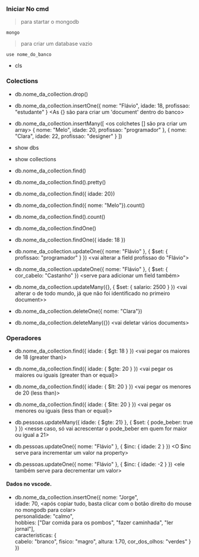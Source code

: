 ### Iniciar No cmd
> para startar o mongodb

`mongo`
> para criar um database vazio

`use nome_do_banco`


* cls <para limpar os comandos escritos>


### Colections
* db.nome_da_collection.drop() <vai deletar uma collection>

* db.nome_da_collection.insertOne({ nome: "Flávio", idade: 18, profissao: "estudante" } <As {} são para criar um 'document' dentro do banco> 
* db.nome_da_collection.insertMany([ <os colchetes [] são pra criar um array>
	{ nome: "Melo", idade: 20, profissao: "programador" },
	{ nome: "Clara", idade: 22, profissao: "designer" }
])
* show dbs <para mostrar os banco de dados existentes>
* show collections <para mostrar as collections existentes>

* db.nome_da_collection.find() <para mostrar todos os documents da collection>
* db.nome_da_collection.find().pretty() <vai mostrar os documents de uma forma mais organizada>
* db.nome_da_collection.find({ idade: 20}) <vai mostrar todos os documents que tem idade = 20>
* db.nome_da_collection.find({ nome: "Melo"}).count() <vai contar quantos tem o nome Melo>
* db.nome_da_collection.find().count() <vai contar quantos documents tem na collections>
* db.nome_da_collection.findOne() <vai pegar o primeiro document da collection>
* db.nome_da_collection.findOne({ idade: 18 }) <vai pegar o primeiro document com idade = 18>

* db.nome_da_collection.updateOne({ nome: "Flávio" }, { $set: { profissao: "programador" } }) <vai alterar a field profissao do "Flávio">
* db.nome_da_collection.updateOne({ nome: "Flávio" }, { $set: { cor_cabelo: "Castanho" }) <serve para adicionar um field também>
* db.nome_da_collection.updateMany({}, { $set: { salario: 2500 } }) <vai alterar o de todo mundo, já que não foi identificado no primeiro document>>

* db.nome_da_collection.deleteOne({ nome: "Clara"}) <vai exluir o document da collection>
* db.nome_da_collection.deleteMany({}) <vai deletar vários documents>


### Operadores
* db.nome_da_collection.find({ idade: { $gt: 18 } }) <vai pegar os maiores de 18 (greater than)>
* db.nome_da_collection.find({ idade: { $gte: 20 } }) <vai pegar os maiores ou iguais (greater than or equal)>
* db.nome_da_collection.find({ idade: { $lt: 20 } }) <vai pegar os menores de 20 (less than)>
* db.nome_da_collection.find({ idade: { $lte: 20 } }) <vai pegar os menores ou iguais (less than or equal)>

* db.pessoas.updateMany({ idade: { $gte: 21} }, { $set: { pode_beber: true } }) <nesse caso, só vai acrescentar o pode_beber em quem for maior ou igual a 21>

* db.pessoas.updateOne({ nome: "Flávio" }, { $inc: { idade: 2 } }) <O $inc serve para incrementar um valor na property>
* db.pessoas.updateOne({ nome: "Flávio" }, { $inc: { idade: -2 } }) <ele também serve para decrementar um valor>



#### Dados no vscode.
* db.nome_da_collection.insertOne({
	nome: "Jorge",                  <para definir dados mais organizados utilizando o vscode ou similar> </br>
	idade: 70,						<após copiar tudo, basta clicar com o botão direito do mouse no mongodb para colar> </br>
	personalidade: "calmo", </br>
	hobbies: ["Dar comida para os pombos", "fazer caminhada", "ler jornal"], </br>
	caracteristicas: { </br>
		cabelo: "branco",
		fisico: "magro",
		altura: 1.70,
		cor_dos_olhos: "verdes"
	} </br>
})
